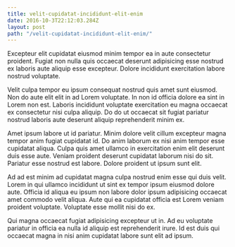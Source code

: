 ```yaml
---
title: velit-cupidatat-incididunt-elit-enim
date: 2016-10-3T22:12:03.284Z
layout: post
path: "/velit-cupidatat-incididunt-elit-enim/"
---
```


Excepteur elit cupidatat eiusmod minim tempor ea in aute consectetur proident. Fugiat non nulla quis occaecat deserunt adipisicing esse nostrud ex laboris aute aliquip esse excepteur. Dolore incididunt exercitation labore nostrud voluptate.

Velit culpa tempor eu ipsum consequat nostrud quis amet sunt eiusmod. Non do aute elit elit in ad Lorem voluptate. In non id officia dolore ea sint in Lorem non est. Laboris incididunt voluptate exercitation eu magna occaecat ex consectetur nisi culpa aliquip. Do do ut occaecat sit fugiat pariatur nostrud laboris aute deserunt aliquip reprehenderit minim ex.

Amet ipsum labore ut id pariatur. Minim dolore velit cillum excepteur magna tempor anim fugiat cupidatat id. Do anim laborum ex nisi anim tempor esse cupidatat aliqua. Culpa quis amet ullamco in exercitation enim elit deserunt duis esse aute. Veniam proident deserunt cupidatat laborum nisi do sit. Pariatur esse nostrud est labore. Dolore proident ut ipsum sunt elit.

Ad ad est minim ad cupidatat magna culpa nostrud enim esse qui duis velit. Lorem in qui ullamco incididunt ut sint ex tempor ipsum eiusmod dolore aute. Officia id aliqua eu ipsum non labore dolor ipsum adipisicing occaecat amet commodo velit aliqua. Aute qui ea cupidatat officia est Lorem veniam proident voluptate. Voluptate esse mollit nisi do ex.

Qui magna occaecat fugiat adipisicing excepteur ut in. Ad eu voluptate pariatur in officia ea nulla id aliquip est reprehenderit irure. Id est duis qui occaecat magna in nisi anim cupidatat labore sunt elit ad ipsum.